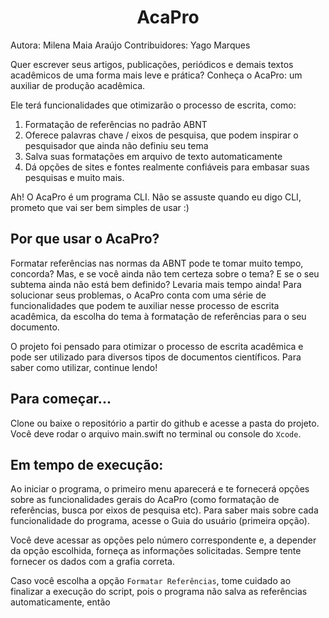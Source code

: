 <h1 align="center"> AcaPro </h1>

Autora: Milena Maia Araújo
Contribuidores: Yago Marques


Quer escrever seus artigos, publicações, periódicos e demais textos acadêmicos de uma forma mais leve e prática? Conheça o AcaPro: um auxiliar de produção acadêmica.

Ele terá funcionalidades que otimizarão o processo de escrita, como:

1. Formatação de referências no padrão ABNT
2. Oferece palavras chave / eixos de pesquisa, que podem inspirar o pesquisador que ainda não definiu seu tema 
3. Salva suas formatações em arquivo de texto automaticamente
4. Dá opções de sites e fontes realmente confiáveis para embasar suas pesquisas e muito mais.

Ah! O AcaPro é um programa CLI. Não se assuste quando eu digo CLI, prometo que vai ser bem simples de usar :) 


## Por que usar o AcaPro? 

Formatar referências nas normas da ABNT pode te tomar muito tempo, concorda? Mas, e se você ainda não tem certeza sobre o tema? E se o seu subtema ainda não está bem definido? Levaria mais tempo ainda! Para solucionar seus problemas, o AcaPro conta com uma série de funcionalidades que podem te auxiliar nesse processo de escrita acadêmica, da escolha do tema à formatação de referências para o seu documento.

O projeto foi pensado para otimizar o processo de escrita acadêmica e pode ser utilizado para diversos tipos de documentos científicos. Para saber como utilizar, continue lendo!

## Para começar... 

Clone ou baixe o repositório a partir do github e acesse a pasta do projeto. Você deve rodar o arquivo main.swift no terminal ou console do `Xcode`. 



## Em tempo de execução:
Ao iniciar o programa, o primeiro menu aparecerá e te fornecerá opções sobre as funcionalidades gerais do AcaPro (como formatação de referências, busca por eixos de pesquisa etc). Para saber mais sobre cada funcionalidade do programa, acesse o Guia do usuário (primeira opção).

Você deve acessar as opções pelo número correspondente e, a depender da opção escolhida, forneça as informações solicitadas. Sempre tente fornecer os dados com a grafia correta.

Caso você escolha a opção `Formatar Referências`, tome cuidado ao finalizar a execução do script, pois o programa não salva as referências automaticamente, então 
